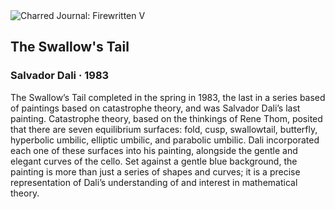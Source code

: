 <div class="artwork-of-the-day">
  <div class="container">
    <div class="img-wrapper">
      <img
        src="https://uploads3.wikiart.org/images/salvador-dali/the-swallow-s-tail.jpg!Large.jpg"
        alt="Charred Journal: Firewritten V" />
    </div>
    <div class="artwork-detail">
      <div class="artwork-origin"> 
        <h2 class="artwork-name">The Swallow's Tail</h2>
        <h3 class="artist">
          Salvador Dali
                    ·  1983
        </h3>
      </div>
      <p class="description">
        <span class="artwork-description-text ng-binding" ng-bind-html="viewModel.ArtworkOfTheDay.Description | unsafe">The Swallow’s Tail completed in the spring in 1983, the last in a series based of paintings based on catastrophe theory, and was Salvador Dali’s last painting. Catastrophe theory, based on the thinkings of Rene Thom, posited that there are seven equilibrium surfaces: fold, cusp, swallowtail, butterfly, hyperbolic umbilic, elliptic umbilic, and parabolic umbilic. Dali incorporated each one of these surfaces into his painting, alongside the gentle and elegant curves of the cello. Set against a gentle blue background, the painting is more than just a series of shapes and curves; it is a precise representation of Dali’s understanding of and interest in mathematical theory. </span>
                        <div class="text-shadow-container" ng-show="showShadow" style=""></div>
      </p>
    </div>
  </div>

</div>
